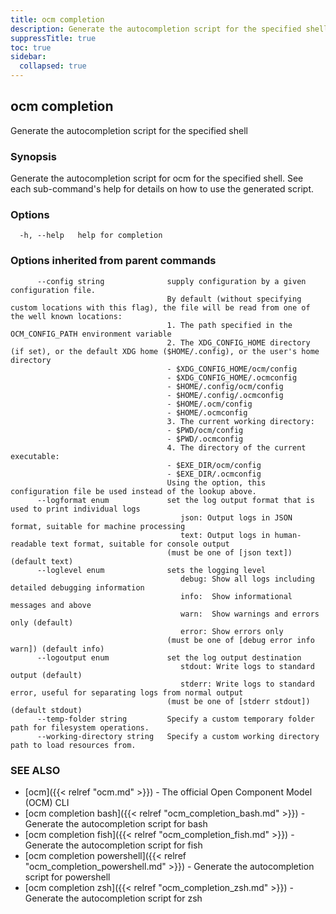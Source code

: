 ```yaml
---
title: ocm completion
description: Generate the autocompletion script for the specified shell.
suppressTitle: true
toc: true
sidebar:
  collapsed: true
---
```


## ocm completion

Generate the autocompletion script for the specified shell

### Synopsis

Generate the autocompletion script for ocm for the specified shell.
See each sub-command's help for details on how to use the generated script.


### Options

```
  -h, --help   help for completion
```

### Options inherited from parent commands

```
      --config string              supply configuration by a given configuration file.
                                   By default (without specifying custom locations with this flag), the file will be read from one of the well known locations:
                                   1. The path specified in the OCM_CONFIG_PATH environment variable
                                   2. The XDG_CONFIG_HOME directory (if set), or the default XDG home ($HOME/.config), or the user's home directory
                                   - $XDG_CONFIG_HOME/ocm/config
                                   - $XDG_CONFIG_HOME/.ocmconfig
                                   - $HOME/.config/ocm/config
                                   - $HOME/.config/.ocmconfig
                                   - $HOME/.ocm/config
                                   - $HOME/.ocmconfig
                                   3. The current working directory:
                                   - $PWD/ocm/config
                                   - $PWD/.ocmconfig
                                   4. The directory of the current executable:
                                   - $EXE_DIR/ocm/config
                                   - $EXE_DIR/.ocmconfig
                                   Using the option, this configuration file be used instead of the lookup above.
      --logformat enum             set the log output format that is used to print individual logs
                                      json: Output logs in JSON format, suitable for machine processing
                                      text: Output logs in human-readable text format, suitable for console output
                                   (must be one of [json text]) (default text)
      --loglevel enum              sets the logging level
                                      debug: Show all logs including detailed debugging information
                                      info:  Show informational messages and above
                                      warn:  Show warnings and errors only (default)
                                      error: Show errors only
                                   (must be one of [debug error info warn]) (default info)
      --logoutput enum             set the log output destination
                                      stdout: Write logs to standard output (default)
                                      stderr: Write logs to standard error, useful for separating logs from normal output
                                   (must be one of [stderr stdout]) (default stdout)
      --temp-folder string         Specify a custom temporary folder path for filesystem operations.
      --working-directory string   Specify a custom working directory path to load resources from.
```

### SEE ALSO

* [ocm]({{< relref "ocm.md" >}})	 - The official Open Component Model (OCM) CLI
* [ocm completion bash]({{< relref "ocm_completion_bash.md" >}})	 - Generate the autocompletion script for bash
* [ocm completion fish]({{< relref "ocm_completion_fish.md" >}})	 - Generate the autocompletion script for fish
* [ocm completion powershell]({{< relref "ocm_completion_powershell.md" >}})	 - Generate the autocompletion script for powershell
* [ocm completion zsh]({{< relref "ocm_completion_zsh.md" >}})	 - Generate the autocompletion script for zsh

